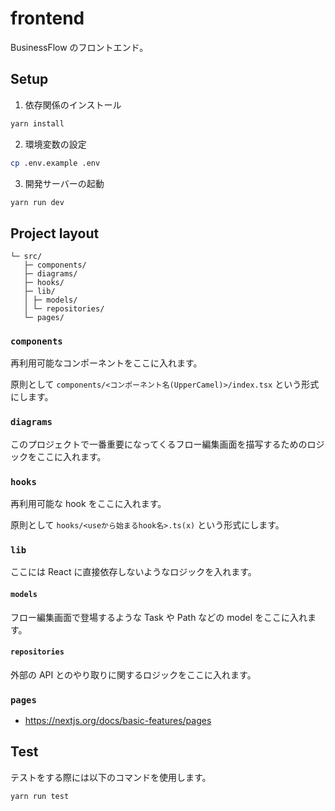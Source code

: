 # frontend

BusinessFlow のフロントエンド。

## Setup

1. 依存関係のインストール

```bash
yarn install
```

2. 環境変数の設定

```bash
cp .env.example .env
```

3. 開発サーバーの起動

```bash
yarn run dev
```

## Project layout

```
└─ src/
   ├─ components/
   ├─ diagrams/
   ├─ hooks/
   ├─ lib/
   │ ├─ models/
   │ └─ repositories/
   └─ pages/
```

### `components`

再利用可能なコンポーネントをここに入れます。

原則として `components/<コンポーネント名(UpperCamel)>/index.tsx` という形式にします。

### `diagrams`

このプロジェクトで一番重要になってくるフロー編集画面を描写するためのロジックをここに入れます。

### `hooks`

再利用可能な hook をここに入れます。

原則として `hooks/<useから始まるhook名>.ts(x)` という形式にします。

### `lib`

ここには React に直接依存しないようなロジックを入れます。

#### `models`

フロー編集画面で登場するような Task や Path などの model をここに入れます。

#### `repositories`

外部の API とのやり取りに関するロジックをここに入れます。

### `pages`

- https://nextjs.org/docs/basic-features/pages

## Test

テストをする際には以下のコマンドを使用します。

```bash
yarn run test
```
